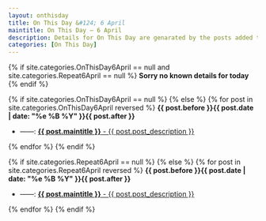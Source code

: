 ```yaml
---
layout: onthisday
title: On This Day &#124; 6 April
maintitle: On This Day — 6 April
description: Details for On This Day are genarated by the posts added to the website so the content is subject to changes/updates over time.
categories: [On This Day]
---
```


{% if site.categories.OnThisDay6April == null and site.categories.Repeat6April == null %}
<strong>Sorry no known details for today</strong>
{% endif %}

{% if site.categories.OnThisDay6April == null %}
{% else %}
{% for post in site.categories.OnThisDay6April reversed %}
<strong>{{ post.before }}{{ post.date | date: "%e %B %Y" }}{{ post.after }}</strong>
<ul>
<li> ——: <a href="{{ post.url }}"><strong>{{ post.maintitle }}</strong> - {{ post.post_description }}</a></li>
</ul>
{% endfor %}
{% endif %}

{% if site.categories.Repeat6April == null %}
{% else %}
{% for post in site.categories.Repeat6April reversed %}
<strong>{{ post.before }}{{ post.date | date: "%e %B %Y" }}{{ post.after }}</strong>
<ul>
<li> ——: <a href="{{ post.url }}"><strong>{{ post.maintitle }}</strong> - {{ post.post_description }}</a></li>
</ul>
{% endfor %}
{% endif %}
